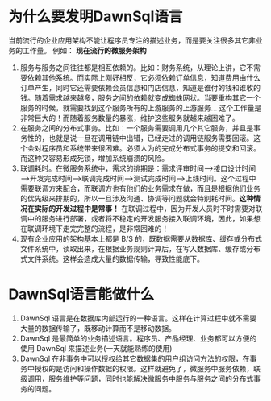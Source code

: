 # 为什么要发明DawnSql语言
当前流行的企业应用架构不能让程序员专注的描述业务，而是要关注很多其它非业务的工作量。
例如：
**现在流行的微服务架构**
1. 服务与服务之间往往都是相互依赖的。比如：财务系统，从理论上讲，它不需要依赖其他系统。而实际上刚好相反，它必须依赖订单信息，知道费用由什么订单产生，同时它还需要依赖会员信息和门店信息，知道是谁付的钱和谁收的钱。随着需求越来越多，服务之间的依赖就变成蜘蛛网状。当要重构其它一个服务的时候，就需要找到这个服务所有的上游服务的上游服务... 这个工作量是非常巨大的！而随着服务数量的暴涨，维护这些服务就越来越困难了。
2. 在服务之间的分布式事务。比如：一个服务需要调用几个其它服务，并且是事务性的，也就是说一旦在调用链中出错，已经走过的调用链服务需要回滚。这个会对程序员和系统带来很困难。必须人为的完成分布式事务的提交和回滚。而这种又容易形成死锁，增加系统崩溃的风险。
3. 联调耗时。在微服务系统中，需求的排期是：需求评审时间——>接口设计时间——>开发完成时间——>联调完成时间——>测试完成时间——>上线时间。这个过程中需要联调方来配合，而联调方也有他们的业务需求在做，而且是根据他们业务的优先级来排期的，所以一旦涉及沟通、协调等问题就会特别耗时间。**这种情况在实际的开发过程中是常事！** 在联调过程中，因为开发人员时不时需要对联调中的服务进行部署，或者将不稳定的开发服务接入联调环境，因此，如果想在联调环境下走完完整的流程，是非常困难的！
4. 现有企业应用的架构基本上都是 B/S 的，既数据需要从数据库、缓存或分布式文件系统中，读取出来，在根据业务规则计算后，在写入数据库、缓存或分布式文件系统。这样会造成大量的数据传输，导致性能底下。

# DawnSql语言能做什么
1. DawnSql 语言是在数据库内部运行的一种语言。这样在计算过程中就不需要大量的数据传输了，既移动计算而不是移动数据。
2. DawnSql 是最简单的业务描述语言。程序员、产品经理、业务都可以方便的使用 DawnSql 来描述业务(一天就能熟练的使用)
3. DawnSql 在非事务中可以授权给其它数据集的用户组访问方法的权限，在事务中授权的是访问和操作数据的权限。这样就避免了，微服务中服务依赖，联级调用，服务维护等问题，同时也能解决微服务中服务与服务之间的分布式事务的问题。


























